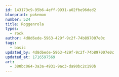 ```yaml
---
id: 143173c9-95b6-4eff-9931-a02fbe96ded2
blueprint: pokemon
number: 524
title: Roggenrola
types:
  - rock
author: 4d8d6ede-5963-429f-9c2f-74b897007e0c
tags:
  - basic
updated_by: 4d8d6ede-5963-429f-9c2f-74b897007e0c
updated_at: 1716597569
art:
  - 380bc064-3a3a-4931-9ac3-da90bc2c190b
---
```

